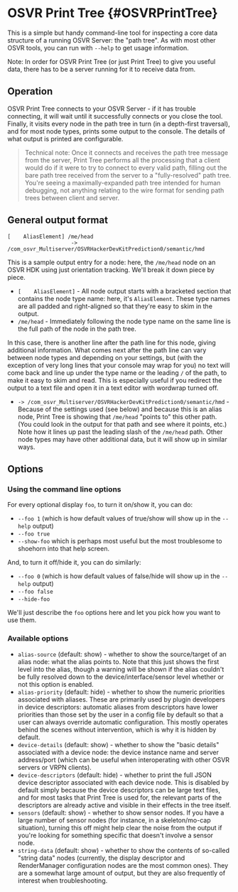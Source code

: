 # OSVR Print Tree              {#OSVRPrintTree}

This is a simple but handy command-line tool for inspecting a core data structure of a running OSVR Server: the "path tree". As with most other OSVR tools, you can run with `--help` to get usage information.

Note: In order for OSVR Print Tree (or just Print Tree) to give you useful data, there has to be a server running for it to receive data from.

## Operation

OSVR Print Tree connects to your OSVR Server - if it has trouble connecting, it will wait until it successfully connects or you close the tool. Finally, it visits every node in the path tree in turn (in a depth-first traversal), and for most node types, prints some output to the console. The details of what output is printed are configurable.

> Technical note: Once it connects and receives the path tree message from the server, Print Tree performs all the processing that a client would do if it were to try to connect to every valid path, filling out the bare path tree received from the server to a "fully-resolved" path tree.  You're seeing a maximally-expanded path tree intended for human debugging, not anything relating to the wire format for sending path trees between client and server.

## General output format

~~~
[    AliasElement] /me/head
                    -> /com_osvr_Multiserver/OSVRHackerDevKitPrediction0/semantic/hmd
~~~

This is a sample output entry for a node: here, the `/me/head` node on an OSVR HDK using just orientation tracking. We'll break it down piece by piece.

- `[    AliasElement]` - All node output starts with a bracketed section that contains the node type name: here, it's `AliasElement`. These type names are all padded and right-aligned so that they're easy to skim in the output.
- `/me/head` - Immediately following the node type name on the same line is the full path of the node in the path tree.

In this case, there is another line after the path line for this node, giving additional information. What comes next after the path line can vary between node types and depending on your settings, but (with the exception of very long lines that your console may wrap for you) no text will come back and line up under the type name or the leading `/` of the path, to make it easy to skim and read. This is especially useful if you redirect the output to a text file and open it in a text editor with wordwrap turned off.

- `-> /com_osvr_Multiserver/OSVRHackerDevKitPrediction0/semantic/hmd` - Because of the settings used (see below) and because this is an alias node, Print Tree is showing that `/me/head` "points to" this other path. (You could look in the output for that path and see where it points, etc.) Note how it lines up past the leading slash of the `/me/head` path. Other node types may have other additional data, but it will show up in similar ways.

## Options

### Using the command line options

For every optional display `foo`, to turn it on/show it, you can do:

- `--foo 1` (which is how default values of true/show will show up in the `--help` output)
- `--foo true`
- `--show-foo` which is perhaps most useful but the most troublesome to shoehorn into that help screen.

And, to turn it off/hide it, you can do similarly:
- `--foo 0` (which is how default values of false/hide will show up in the `--help` output)
- `--foo false`
- `--hide-foo`

We'll just describe the `foo` options here and let you pick how you want to use them.

### Available options

- `alias-source` (default: show) - whether to show the source/target of an alias node: what the alias points to. Note that this just shows the first level into the alias, though a warning will be shown if the alias couldn't be fully resolved down to the device/interface/sensor level whether or not this option is enabled.
- `alias-priority` (default: hide) - whether to show the numeric priorities associated with aliases. These are primarily used by plugin developers in device descriptors: automatic aliases from descriptors have lower priorities than those set by the user in a config file by default so that a user can always override automatic configuration. This mostly operates behind the scenes without intervention, which is why it is hidden by default.
- `device-details` (default: show) - whether to show the "basic details" associated with a device node: the device instance name and server address/port (which can be useful when interoperating with other OSVR servers or VRPN clients).
- `device-descriptors` (default: hide) - whether to print the full JSON device descriptor associated with each device node. This is disabled by default simply because the device descriptors can be large text files, and for most tasks that Print Tree is used for, the relevant parts of the descriptors are already active and visible in their effects in the tree itself.
- `sensors` (default: show) - whether to show sensor nodes. If you have a large number of sensor nodes (for instance, in a skeleton/mo-cap situation), turning this off might help clear the noise from the output if you're looking for something specific that doesn't involve a sensor node.
- `string-data` (default: show) - whether to show the contents of so-called "string data" nodes (currently, the display descriptor and RenderManager configuration nodes are the most common ones). They are a somewhat large amount of output, but they are also frequently of interest when troubleshooting.
